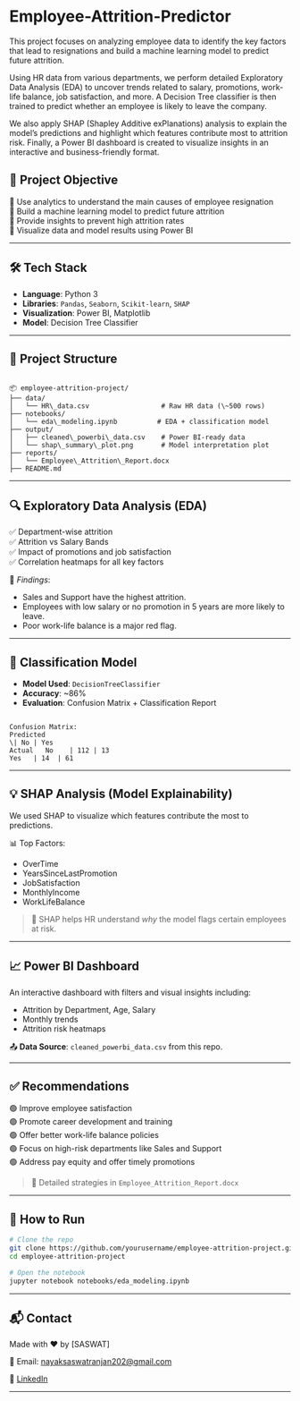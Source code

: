# Employee-Attrition-Predictor
This project focuses on analyzing employee data to identify the key factors that lead to resignations and build a machine learning model to predict future attrition.

Using HR data from various departments, we perform detailed Exploratory Data Analysis (EDA) to uncover trends related to salary, promotions, work-life balance, job satisfaction, and more. A Decision Tree classifier is then trained to predict whether an employee is likely to leave the company.

We also apply SHAP (Shapley Additive exPlanations) analysis to explain the model’s predictions and highlight which features contribute most to attrition risk. Finally, a Power BI dashboard is created to visualize insights in an interactive and business-friendly format.

## 🧠 Project Objective

🔹 Use analytics to understand the main causes of employee resignation  
🔹 Build a machine learning model to predict future attrition  
🔹 Provide insights to prevent high attrition rates  
🔹 Visualize data and model results using Power BI  

---

## 🛠️ Tech Stack

- **Language**: Python 3
- **Libraries**: `Pandas`, `Seaborn`, `Scikit-learn`, `SHAP`
- **Visualization**: Power BI, Matplotlib
- **Model**: Decision Tree Classifier

---

## 📁 Project Structure

```

📦 employee-attrition-project/
├── data/
│   └── HR\_data.csv                  # Raw HR data (\~500 rows)
├── notebooks/
│   └── eda\_modeling.ipynb          # EDA + classification model
├── output/
│   ├── cleaned\_powerbi\_data.csv    # Power BI-ready data
│   └── shap\_summary\_plot.png       # Model interpretation plot
├── reports/
│   └── Employee\_Attrition\_Report.docx
├── README.md

```

---

## 🔍 Exploratory Data Analysis (EDA)

✅ Department-wise attrition  
✅ Attrition vs Salary Bands  
✅ Impact of promotions and job satisfaction  
✅ Correlation heatmaps for all key factors  

📌 *Findings*:
- Sales and Support have the highest attrition.
- Employees with low salary or no promotion in 5 years are more likely to leave.
- Poor work-life balance is a major red flag.

---

## 🤖 Classification Model

- **Model Used**: `DecisionTreeClassifier`
- **Accuracy**: ~86%
- **Evaluation**: Confusion Matrix + Classification Report

```

Confusion Matrix:
Predicted
\| No | Yes
Actual   No    | 112 | 13
Yes   | 14  | 61

````

---

## 💡 SHAP Analysis (Model Explainability)

We used SHAP to visualize which features contribute the most to predictions.

📊 Top Factors:
- OverTime
- YearsSinceLastPromotion
- JobSatisfaction
- MonthlyIncome
- WorkLifeBalance

> 🎯 SHAP helps HR understand *why* the model flags certain employees at risk.

---

## 📈 Power BI Dashboard

An interactive dashboard with filters and visual insights including:
- Attrition by Department, Age, Salary
- Monthly trends
- Attrition risk heatmaps

📤 **Data Source**: `cleaned_powerbi_data.csv` from this repo.

---

## ✅ Recommendations

🟢 Improve employee satisfaction  
🟢 Promote career development and training  
🟢 Offer better work-life balance policies  
🟢 Focus on high-risk departments like Sales and Support  
🟢 Address pay equity and offer timely promotions

> 📎 Detailed strategies in `Employee_Attrition_Report.docx`

---

## 📌 How to Run

```bash
# Clone the repo
git clone https://github.com/yourusername/employee-attrition-project.git
cd employee-attrition-project

# Open the notebook
jupyter notebook notebooks/eda_modeling.ipynb
````

---

## 📬 Contact

Made with ❤️ by \[SASWAT]

📧 Email: [nayaksaswatranjan202@gmail.com](nayaksaswatranjan202@gmail.com)

🔗 [LinkedIn](https://www.linkedin.com/in/saswat13/)

---

```


